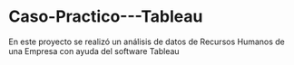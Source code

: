 # Caso-Practico---Tableau
En este proyecto se realizó un análisis de datos de Recursos Humanos de una Empresa con ayuda del software Tableau
